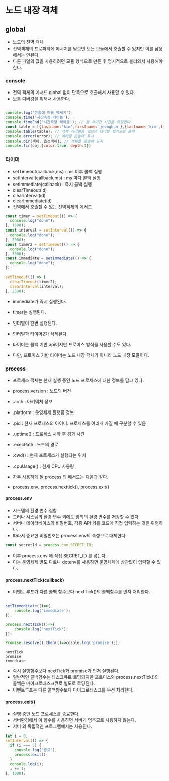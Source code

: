 # 노드 내장 객체

## global

- 노드의 전역 객체
- 전역객체의 프로퍼티에 메시지를 담으면 모든 모듈에서 호출할 수 있지만 이를 남용해서는 안된다.
- 다른 파일의 값을 사용하려면 모듈 형식으로 만든 후 명시적으로 불러와서 사용해야 한다.

### console

- 전역 객체의 메서드 global 없이 단독으로 호출해서 사용할 수 있다.
- 보통 디버깅을 위해서 사용한다.

```javascript

console.log('콘솔에 띄울 메세지');
console.time('시간측정 레이블');
console.timeEnd('시간측정 레이블'); // 둘 사이간 시간을 측정한다.
const table = [{lastname:'kim',firstname:'jeonghun'},{lastname:'kim',firstname:narae'}];
console.table(table); // 객체 리터럴을 넣으면 테이블 형식으로 출력
console.error(error); // 에러를 콘솔에 표시
console.dir(객체, 옵션객체); // 객체를 콘솔에 표시
console.fir(obj,{color:true, depth:1})
```

### 타이머

- setTimeout(callback,ms) : ms 이후 콜백 실행
- setInterval(callback,ms) : ms 마다 콜백 실행
- setImmediate(callback) : 즉시 콜백 실행
- clearTimeout(id)
- clearInterval(id)
- clearImmediate(id)
- 전역에서 호출할 수 있는 전역객체의 메서드

```javascript | timer.js
const timer = setTimeout(() => {
  console.log("done");
}, 1500);
const interval = setInterval(() => {
  console.log("done");
}, 2000);
const timer2 = setTimeout(() => {
  console.log("done");
}, 3000);
const immediate = setImmediate(() => {
  console.log("done");
});

setTimeout(() => {
  clearTimeout(timer2);
  clearInterval(interval);
}, 2500);
```

- immediate가 즉시 실행된다.
- timer는 실행된다.
- 인터벌이 한번 실행된다.
- 인터벌과 타이머2가 삭제된다.

- 타이머는 콜백 기반 api이지만 프로미스 방식을 사용할 수도 있다.
- 다만, 프로미스 기반 타이머는 노드 내장 객체가 아니라 노드 내장 모듈이다.

### process

- 프로세스 객체는 현재 실행 중인 노드 프로세스에 대한 정보를 담고 있다.

- process.version : 노드의 버전
- .arch : 아키텍처 정보
- .platform : 운영체제 플랫폼 정보
- .pid : 현재 프로세스의 아이디. 프로세스를 여러개 가질 때 구분할 수 있음
- .uptime() : 프로세스 시작 후 경과 시간
- .execPath : 노드의 경로
- .cwd() : 현재 프로세스가 실행되는 위치
- .cpuUsage() : 현재 CPU 사용량

- 자주 사용하게 될 process 의 메서드는 다음과 같다.
- process.env, process.nexttick(), process.exit()

#### process.env

- 시스템의 환경 변수 집합
- 그러나 시스템의 환경 변수 외에도 임의의 환경 변수를 저장할 수 있다.
- 서버나 데이터베이스의 비밀번호, 각종 API 키를 코드에 직접 입력하는 것은 위험하다.
- 따라서 중요한 비밀번호는 process.env의 속성으로 대체한다.

```javascript
const secretId = process.env.SECRET_ID;
```

- 이후 process.env 에 직접 SECRET_ID 를 넣는다.
- 이는 운영체제 별도 다르나 dotenv를 사용하면 운영체제에 상관없이 입력할 수 있다.

#### process.nextTick(callback)

- 이벤트 루프가 다른 콜백 함수보다 nextTick()의 콜백함수를 먼저 처리한다.

```javascript | nextTick.js

setTimmeditate(()=>{
    console.log('immediate');
});

process.nextTick(()=>{
    console.log('nextTick');
});

Promise.resolve().then(()=>cosole.log('promise'););
```

```console
nextTick
promise
immediate
```

- 즉시 실행함수보다 nextTick과 promise가 먼저 실행된다.
- 일반적인 콜백함수는 태스크큐로 로딩되지만 프로미스와 process.nextTick()의 콜백은 마이크로태스크큐로 별도로 로딩된다.
- 이벤트루프는 다른 콜백함수보다 마이크로태스크를 우선 처리한다.

#### process.exit()

- 실행 중인 노드 프로세스를 종료한다.
- 서버환경에서 이 함수를 사용하면 서버가 멈추므로 사용하지 않는다.
- 서버 외 독립적인 프로그램에서는 사용된다.

```javascript | exit.js
let i = 0;
setInterval(() => {
  if (i === 5) {
    console.log("종료");
    process.exit();
  }
  console.log(i);
  i += 1;
}, 1000);
```
